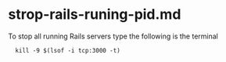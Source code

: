 # strop-rails-runing-pid.md

To stop all running Rails servers type the following is the terminal

```shell
  kill -9 $(lsof -i tcp:3000 -t)
```